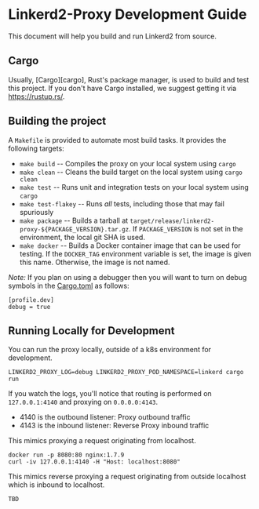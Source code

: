# Linkerd2-Proxy Development Guide

This document will help you build and run Linkerd2 from source.

## Cargo

Usually, [Cargo][cargo], Rust's package manager, is used to build and test this
project. If you don't have Cargo installed, we suggest getting it via
https://rustup.rs/.

## Building the project

A `Makefile` is provided to automate most build tasks. It provides the
following targets:

* `make build` -- Compiles the proxy on your local system using `cargo`
* `make clean` -- Cleans the build target on the local system using `cargo clean`
* `make test` -- Runs unit and integration tests on your local system using `cargo`
* `make test-flakey` -- Runs _all_ tests, including those that may fail spuriously
* `make package` -- Builds a tarball at
  `target/release/linkerd2-proxy-${PACKAGE_VERSION}.tar.gz`. If
  `PACKAGE_VERSION` is not set in the environment, the local git SHA is used.
* `make docker` -- Builds a Docker container image that can be used for testing.
   If the `DOCKER_TAG` environment variable is set, the image is given this
   name. Otherwise, the image is not named.

*Note:* If you plan on using a debugger then you will want to turn on debug symbols in the [Cargo.toml](Cargo.toml) as follows:
```
[profile.dev]
debug = true 
```

## Running Locally for Development

You can run the proxy locally, outside of a k8s environment for development. 

```
LINKERD2_PROXY_LOG=debug LINKERD2_PROXY_POD_NAMESPACE=linkerd cargo run
```

If you watch the logs, you'll notice that routing is performed on `127.0.0.1:4140` and proxying on `0.0.0.0:4143`.

- 4140 is the outbound listener: Proxy outbound traffic
- 4143 is the inbound listener: Reverse Proxy inbound traffic


This mimics proxying a request originating from localhost.
```
docker run -p 8080:80 nginx:1.7.9
curl -iv 127.0.0.1:4140 -H "Host: localhost:8080"
```

This mimics reverse proxying a request originating from outside localhost which is inbound to localhost.
```
TBD
```
